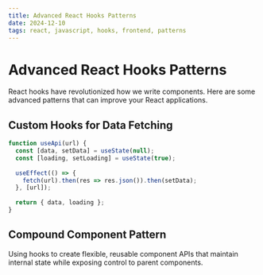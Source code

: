 ```yaml
---
title: Advanced React Hooks Patterns
date: 2024-12-10
tags: react, javascript, hooks, frontend, patterns
---
```


# Advanced React Hooks Patterns

React hooks have revolutionized how we write components. Here are some advanced patterns that can improve your React applications.

## Custom Hooks for Data Fetching

```javascript
function useApi(url) {
  const [data, setData] = useState(null);
  const [loading, setLoading] = useState(true);
  
  useEffect(() => {
    fetch(url).then(res => res.json()).then(setData);
  }, [url]);
  
  return { data, loading };
}
```

## Compound Component Pattern

Using hooks to create flexible, reusable component APIs that maintain internal state while exposing control to parent components.